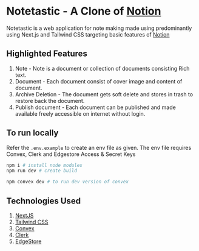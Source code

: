 # Notetastic - A Clone of [Notion](https://www.notion.so/)

Notetastic is a web application for note making made using predominantly using Next.js and Tailwind CSS targeting basic features of [Notion](https://www.notion.so/)


## Highlighted Features

1. Note - Note is a document or collection of documents consisting Rich text.
2. Document - Each document consist of cover image and content of document.
3. Archive Deletion - The document gets soft delete and stores in trash to restore back the document.
4. Publish document - Each document can be published and made available freely accessible on internet without login. 


## To run locally

Refer the `.env.example` to create an env file as given.
The env file requires Convex, Clerk and Edgestore Access & Secret Keys

```sh
npm i # install node modules
npm run dev # create build
```

```sh
npm convex dev # to run dev version of convex
```


## Technologies Used

1. [NextJS](https://nextjs.org/)
2. [Tailwind CSS](https://tailwindcss.com)
3. [Convex](https://convex.dev/)
4. [Clerk](https://clerk.com/)
5. [EdgeStore](https://edgestore.dev/)